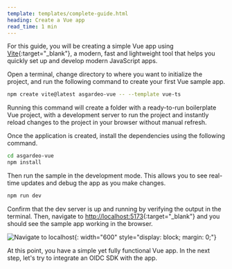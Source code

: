```yaml
---
template: templates/complete-guide.html
heading: Create a Vue app
read_time: 1 min
---
```


For this guide, you will be creating a simple Vue app using [Vite](https://vitejs.dev/){:target="_blank"}, a modern, fast and lightweight tool that helps you quickly set up and develop modern JavaScript apps.

Open a terminal, change directory to where you want to initialize the project, and run the following command to create your first Vue sample app.


```bash
npm create vite@latest asgardeo-vue -- --template vue-ts
```

Running this command will create a folder with a ready-to-run boilerplate Vue project, with a development server to run the project and instantly reload changes to the project in your browser without manual refresh.

Once the application is created, install the dependencies using the following command.

```bash
cd asgardeo-vue
npm install
```

Then run the sample in the development mode. This allows you to see real-time updates and debug the app as you make changes.

```bash
npm run dev
```

Confirm that the dev server is up and running by verifying the output in the terminal. Then, navigate to [http://localhost:5173](http://localhost:5173){:target="_blank"} and you should see the sample app working in the browser.

![Navigate to localhost]({{base_path}}/complete-guides/vue/assets/img/image6.png){: width="600" style="display: block; margin: 0;"}

At this point, you have a simple yet fully functional Vue app. In the next step, let's try to integrate an OIDC SDK with the app.
